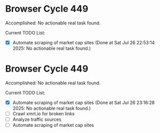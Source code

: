 # Browser Cycle 449

Accomplished: No actionable real task found.

Current TODO List:

- [x] Automate scraping of market cap sites  (Done at Sat Jul 26 22:53:14 2025: No actionable real task found.)

# Browser Cycle 449

Accomplished: No actionable real task found.

Current TODO List:

- [x] Automate scraping of market cap sites  (Done at Sat Jul 26 23:16:28 2025: No actionable real task found.)
- [ ] Crawl xmrt.io for broken links
- [ ] Analyze traffic sources
- [ ] Automate scraping of market cap sites